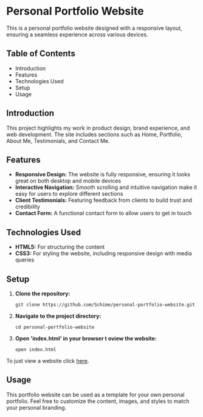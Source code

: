 # Personal Portfolio Website
This is a personal portfolio website designed with a responsive layout, ensuring a seamless experience across various devices.

## Table of Contents
  - Introduction
  - Features
  - Technologies Used
  - Setup
  - Usage

## Introduction
This project highlights my work in product design, brand experience, and web development. The site includes sections such as Home, Portfolio, About Me, Testimonials, and Contact Me.

## Features
  - **Responsive Design:** The website is fully responsive, ensuring it looks great on both desktop and mobile devices
  - **Interactive Navigation:** Smooth scrolling and intuitive navigation make it easy for users to explore different sections
  - **Client Testimonials:** Featuring feedback from clients to build trust and credibility
  - **Contact Form:** A functional contact form to allow users to get in touch

## Technologies Used
  - **HTML5:** For structuring the content
  - **CSS3:** For styling the website, including responsive design with media queries

## Setup
  1. **Clone the repository:**
     ```
     git clone https://github.com/Schime/personal-portfolio-website.git
     ```
  2. **Navigate to the project directory:**
     ```
     cd personal-portfolio-website
     ```
  3. **Open 'index.html' in your browser t oview the website:**
     ```
     open index.html
     ```
To just view a website click [here](https://schime.github.io/Portfolio_website/).

## Usage
This portfolio website can be used as a template for your own personal portfolio. Feel free to customize the content, images, and styles to match your personal branding.


